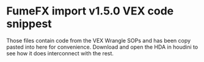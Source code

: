 # FumeFX import v1.5.0 VEX code snippest

Those files contain code from the VEX Wrangle SOPs
and has been copy pasted into here for convenience.
Download and open the HDA in houdini to see how it does interconnect with the rest.
